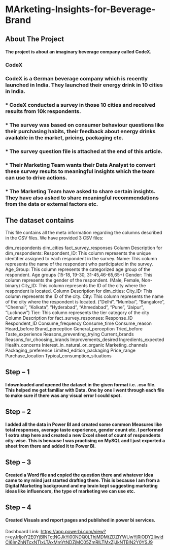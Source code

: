 # MArketing-Insights-for-Beverage-Brand

## About The Project
#### The project is about an imaginary beverage company called CodeX.

### CodeX
### CodeX is a German beverage company which is recently launched in India. They launched their energy drink in 10 cities in India.

### * CodeX conducted a survey in those 10 cities and received results from 10k respondents.
### * The survey was based on consumer behaviour questions like their purchasing habits, their feedback about energy drinks available in the market, pricing, packaging etc.
### * The survey question file is attached at the end of this article.
### * Their Marketing Team wants their Data Analyst to convert these survey results to meaningful insights which the team can use to drive actions.
### * The Marketing Team have asked to share certain insights. They have also asked to share meaningful recommendations from the data or external factors etc.




## The dataset contains 
This file contains all the meta information regarding the columns described in the CSV files. We have provided 3 CSV files:

dim_respondents
dim_cities
fact_survey_responses
Column Description for dim_respondents:
Respondent_ID: This column represents the unique identifier assigned to each respondent in the survey.
Name: This column represents the name of the respondent who participated in the survey.
Age_Group: This column represents the categorized age group of the respondent. Age groups (15-18, 19-30, 31-45,46-65,65+)
Gender: This column represents the gender of the respondent. (Male, Female, Non-binary)
City_ID: This column represents the ID of the city where the respondent is located.
Column Description for dim_cities:
City_ID: This column represents the ID of the city.
City: This column represents the name of the city where the respondent is located. (“Delhi”, “Mumbai”, “Bangalore”, “Chennai”, “Kolkata”, “Hyderabad”, “Ahmedabad”, “Pune”, “Jaipur”, “Lucknow”)
Tier: This column represents the tier category of the city
Column Description for fact_survey_responses:
Response_ID
Respondent_ID
Consume_frequency
Consume_time
Consume_reason
Heard_before
Brand_perception
General_perception
Tried_before
Taste_experience
Reasons_preventing_trying
Current_brands
Reasons_for_choosing_brands
Improvements_desired
Ingredients_expected
Health_concerns
Interest_in_natural_or_organic
Marketing_channels
Packaging_preference
Limited_edition_packaging
Price_range
Purchase_location
Typical_consumption_situations



## Step – 1

#### I downloaded and opened the dataset in the given format i.e. .csv file. This helped me get familiar with Data. One by one I went through each file to make sure if there was any visual error I could spot.

## Step – 2

#### I added all the data in Power BI and created some common Measures like total responses, average taste experience, gender count etc. I performed 1 extra step here and created a new Excel sheet of count of respondents city-wise. This is because I was practising on MySQL and I just exported a sheet from there and added it to Power BI.

## Step – 3

#### Created a Word file and copied the question there and whatever idea came to my mind just started drafting there. This is because I am from a Digital Marketing background and my brain kept suggesting marketing ideas like influencers, the type of marketing we can use etc.

## Step – 4

#### Created Visuals and report pages and published in power bi services.


Dashboard Link: https://app.powerbi.com/view?r=eyJrIjoiY2E0YjBlNTctNGJkYi00NDQ0LThjMDMtZDZlYWUwYjRiODY2IiwidCI6ImZhNTcxNTIxLTAxMmYtNDZjMC05ZmRlLTMxZjJkNTBlN2Y0YSJ9 
